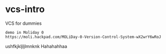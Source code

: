 # vcs-intro
VCS for dummies

	demo in Moliday 0
	https://moli.hackpad.com/MOLiDay-0-Version-Control-System-wX2wrY6wRoJ

ushfkjkljljlmnknk Hahahahhaa
